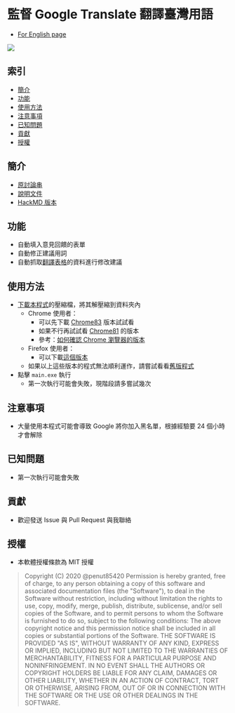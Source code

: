# 監督 Google Translate 翻譯臺灣用語

- [For English page](/README/en.md)

![](https://i.imgur.com/WGuxu1U.png)

## 索引
- [簡介](#%e7%b0%a1%e4%bb%8b)
- [功能](#%e5%8a%9f%e8%83%bd)
- [使用方法](#%e4%bd%bf%e7%94%a8%e6%96%b9%e6%b3%95)
- [注意事項](#%e6%b3%a8%e6%84%8f%e4%ba%8b%e9%a0%85)
- [已知問題](#%e5%b7%b2%e7%9f%a5%e5%95%8f%e9%a1%8c)
- [貢獻](#%e8%b2%a2%e7%8d%bb)
- [授權](#%e6%8e%88%e6%ac%8a)

## 簡介
+ [原討論串](https://tinyurl.com/y7y5w3xg)
+ [說明文件](https://tinyurl.com/y8htcwak)
+ [HackMD 版本](https://hackmd.io/@PenutChen/r1NjVCmoI)

## 功能
+ 自動填入意見回饋的表單
+ 自動修正建議用詞
+ 自動抓取[翻譯表格](https://tinyurl.com/y85wgm3a)的資料進行修改建議

## 使用方法
+ [下載本程式](https://git.io/Jf2Sj)的壓縮檔，將其解壓縮到資料夾內
  + Chrome 使用者：
    + 可以先下載 [Chrome83](https://git.io/JfrGk) 版本試試看
    + 如果不行再試試看 [Chrome81](https://git.io/JfrGJ) 的版本
    + 參考：[如何確認 Chrome 瀏覽器的版本](https://tinyurl.com/y44kw7z4)
  + Firefox 使用者：
    + 可以下載[這個版本](https://git.io/JfrGI)
  + 如果以上這些版本的程式無法順利運作，請嘗試看看[舊版程式](https://git.io/Jf2bu)
+ 點擊 `main.exe` 執行
  + 第一次執行可能會失敗，現階段請多嘗試幾次

## 注意事項
+ 大量使用本程式可能會導致 Google 將你加入黑名單，根據經驗要 24 個小時才會解除

## 已知問題
+ 第一次執行可能會失敗

## 貢獻
+ 歡迎發送 Issue 與 Pull Request 與我聯絡

## 授權
+ 本軟體授權條款為 MIT 授權 
>Copyright (C) 2020 @penut85420
>Permission is hereby granted, free of charge, to any person obtaining a copy of this software and associated documentation files (the "Software"), to deal in the Software without restriction, including without limitation the rights to use, copy, modify, merge, publish, distribute, sublicense, and/or sell copies of the Software, and to permit persons to whom the Software is furnished to do so, subject to the following conditions:
>The above copyright notice and this permission notice shall be included in all copies or substantial portions of the Software.
>THE SOFTWARE IS PROVIDED "AS IS", WITHOUT WARRANTY OF ANY KIND, EXPRESS OR IMPLIED, INCLUDING BUT NOT LIMITED TO THE WARRANTIES OF MERCHANTABILITY, FITNESS FOR A PARTICULAR PURPOSE AND NONINFRINGEMENT. IN NO EVENT SHALL THE AUTHORS OR COPYRIGHT HOLDERS BE LIABLE FOR ANY CLAIM, DAMAGES OR OTHER LIABILITY, WHETHER IN AN ACTION OF CONTRACT, TORT OR OTHERWISE, ARISING FROM, OUT OF OR IN CONNECTION WITH THE SOFTWARE OR THE USE OR OTHER DEALINGS IN THE SOFTWARE.